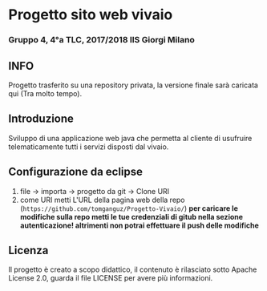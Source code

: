 # Progetto sito web vivaio
### **Gruppo 4, 4°a TLC, 2017/2018   IIS Giorgi Milano** 

## INFO
Progetto trasferito su una repository privata, la versione finale sarà caricata qui (Tra molto tempo).

## Introduzione
Sviluppo di una applicazione web java che permetta al cliente di usufruire telematicamente tutti i servizi disposti dal vivaio.

## Configurazione da eclipse
1. file -> importa -> progetto da git -> Clone URI
2. come URI metti L'URL della pagina web della repo (`https://github.com/tomganguz/Progetto-Vivaio/`)
   **per caricare le modifiche sulla repo metti le tue credenziali di gitub nella sezione autenticazione! altrimenti non potrai effettuare    il push delle modifiche**

## Licenza
Il progetto è creato a scopo didattico, il contenuto è rilasciato sotto Apache License 2.0, guarda il file LICENSE per avere più informazioni.
